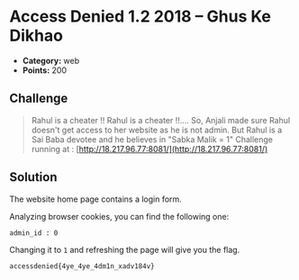 # Access Denied 1.2 2018 – Ghus Ke Dikhao

* **Category:** web
* **Points:** 200

## Challenge

> Rahul is a cheater !! Rahul is a cheater !!....
> So, Anjali made sure Rahul doesn't get access to her website as he is not admin.
> But Rahul is a Sai Baba devotee and he believes in "Sabka Malik = 1"
> Challenge running at : [http://18.217.96.77:8081/](http://18.217.96.77:8081/)

## Solution

The website home page contains a login form.

Analyzing browser cookies, you can find the following one:

```
admin_id : 0
```

Changing it to `1` and refreshing the page will give you the flag.

```
accessdenied{4ye_4ye_4dm1n_xadv184v}
```